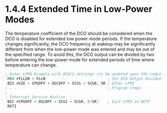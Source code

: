 # 1.4.4 Extended Time in Low-Power Modes

The temperature coefficient of the DCO should be considered when the DCO is disabled for extended low power mode
periods. If the temperature changes significantly, the DCO frequency at wakeup may be significantly different from when
the low-power mode was entered and may be out of the specified range. To avoid this, the DCO output can be divided by
two before entering the low-power mode for extended periods of time where temperature can change.

```asm
; Enter LPM3 Example with DCO/2 settings (to be updated upon the completion of CS module)
 MOV #FLLD0 + FLLN                            ; Set DCO Output divided by 2
 BIS #GIE + CPUOFF + OSCOFF + SCG1 + SCG0, SR ; Enter LPM3
; ...                                         ; Program stops
;
; Interrupt Service Routine
 BIC #CPUOFF + OSCOFF + SCG1 + SCG0, 0(SR)    ; Exit LPM3 on RETI
 RETI
```

